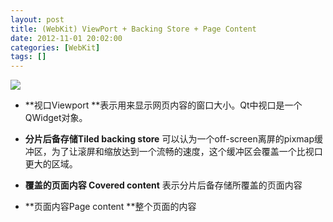 ```yaml
---
layout: post
title: (WebKit) ViewPort + Backing Store + Page Content
date: 2012-11-01 20:02:00
categories: [WebKit]
tags: []
---
```



![](http://img.my.csdn.net/uploads/201211/01/1351771582_5853.jpg)




- **视口Viewport **表示用来显示网页内容的窗口大小。Qt中视口是一个QWidget对象。


- **分片后备存储Tiled backing store** 可以认为一个off-screen离屏的pixmap缓冲区，为了让滚屏和缩放达到一个流畅的速度，这个缓冲区会覆盖一个比视口更大的区域。


- **覆盖的页面内容 Covered content** 表示分片后备存储所覆盖的页面内容


- **页面内容Page content **整个页面的内容




